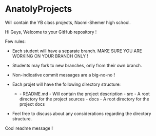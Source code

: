 # AnatolyProjects
Will contain the YB class projects, Naomi-Shemer high school.

Hi Guys,
Welcome to your GitHub repository !

Few rules:
- Each student will have a separate branch. 
  MAKE SURE YOU ARE WORKING ON YOUR BRANCH ONLY !

- Students may fork to new branches, only from their own branch.

- Non-indicative commit messages are a big-no-no !

- Each projet will have the following directory structure:
	- <Project name>
		- README.md 	- Will contain the project description
		- src 		- A root directory for the project sources
		- docs		- A root directory for the project docs

- Feel free to discuss about any considerations regarding the directory structure.

Cool readme message !